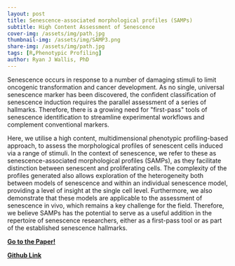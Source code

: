 ```yaml
---
layout: post
title: Senescence-associated morphological profiles (SAMPs)
subtitle: High Content Assessment of Senescence
cover-img: /assets/img/path.jpg
thumbnail-img: /assets/img/SAMP3.png
share-img: /assets/img/path.jpg
tags: [R,Phenotypic Profiling]
author: Ryan J Wallis, PhD
---
```


Senescence occurs in response to a number of damaging stimuli to limit oncogenic transformation and cancer development. As no single, universal senescence marker has been discovered, the confident classification of senescence induction requires the parallel assessment of a series of hallmarks. Therefore, there is a growing need for "first-pass" tools of senescence identification to streamline experimental workflows and complement conventional markers. 
  
Here, we utilise a high content, multidimensional phenotypic profiling-based approach, to assess the morphological profiles of senescent cells induced via a range of stimuli. In the context of senescence, we refer to these as senescence-associated morphological profiles (SAMPs), as they facilitate distinction between senescent and proliferating cells. The complexity of the profiles generated also allows exploration of the heterogeneity both between models of senescence and within an individual senescence model, providing a level of insight at the single cell level. Furthermore, we also demonstrate that these models are applicable to the assessment of senescence in vivo, which remains a key challenge for the field. Therefore, we believe SAMPs has the potential to serve as a useful addition in the repertoire of senescence researchers, either as a first-pass tool or as part of the established senescence hallmarks.

<strong><a href="https://pubmed.ncbi.nlm.nih.gov/35580013/">Go to the Paper!</a>

<strong><a href="https://pubmed.ncbi.nlm.nih.gov/35580013/">Github Link</a>
